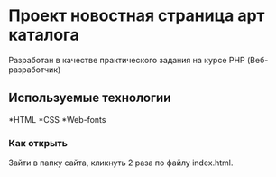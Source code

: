 # Проект новостная страница арт каталога

Разработан в качестве практического задания на курсе PHP (Веб-разработчик)

## Используемые технологии
*HTML
*CSS
*Web-fonts

### Как открыть 
Зайти в папку сайта, кликнуть 2 раза по файлу index.html.
